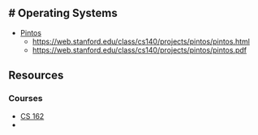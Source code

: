 ## # Operating Systems

- [Pintos](https://pintos-os.org/)
  - https://web.stanford.edu/class/cs140/projects/pintos/pintos.html
  - https://web.stanford.edu/class/cs140/projects/pintos/pintos.pdf



## Resources

### Courses

- [CS 162](https://people.eecs.berkeley.edu/~kubitron/courses/cs162-S15/sp15.html)
- 